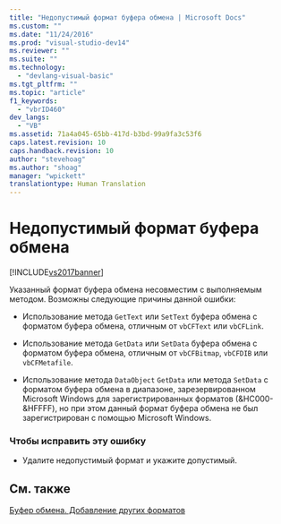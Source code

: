 ```yaml
---
title: "Недопустимый формат буфера обмена | Microsoft Docs"
ms.custom: ""
ms.date: "11/24/2016"
ms.prod: "visual-studio-dev14"
ms.reviewer: ""
ms.suite: ""
ms.technology: 
  - "devlang-visual-basic"
ms.tgt_pltfrm: ""
ms.topic: "article"
f1_keywords: 
  - "vbrID460"
dev_langs: 
  - "VB"
ms.assetid: 71a4a045-65bb-417d-b3bd-99a9fa3c53f6
caps.latest.revision: 10
caps.handback.revision: 10
author: "stevehoag"
ms.author: "shoag"
manager: "wpickett"
translationtype: Human Translation
---
```

# Недопустимый формат буфера обмена
[!INCLUDE[vs2017banner](../../../csharp/includes/vs2017banner.md)]

Указанный формат буфера обмена несовместим с выполняемым методом.  Возможны следующие причины данной ошибки:  
  
-   Использование метода `GetText` или `SetText` буфера обмена с форматом буфера обмена, отличным от `vbCFText` или `vbCFLink`.  
  
-   Использование метода `GetData` или `SetData` буфера обмена с форматом буфера обмена, отличным от `vbCFBitmap`, `vbCFDIB` или `vbCFMetafile`.  
  
-   Использование метода `DataObject` `GetData` или метода `SetData` с форматом буфера обмена в диапазоне, зарезервированном Microsoft Windows для зарегистрированных форматов \(&HC000\-&HFFFF\), но при этом данный формат буфера обмена не был зарегистрирован с помощью Microsoft Windows.  
  
### Чтобы исправить эту ошибку  
  
-   Удалите недопустимый формат и укажите допустимый.  
  
## См. также  
 [Буфер обмена. Добавление других форматов](../Topic/Clipboard:%20Adding%20Other%20Formats.md)
